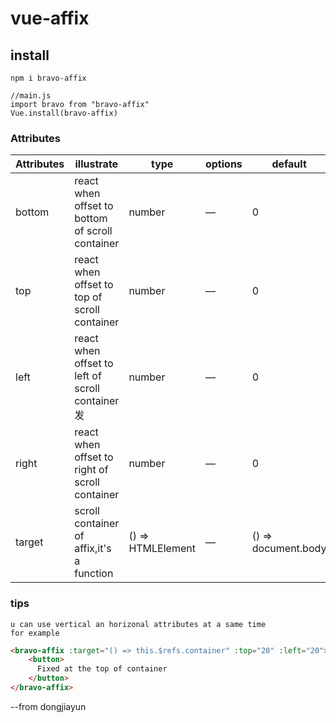 # vue-affix

## install
```
npm i bravo-affix

//main.js
import bravo from "bravo-affix"
Vue.install(bravo-affix)
```

### Attributes
| Attributes      | illustrate          | type      | options                           | default  |
|---------- |-------------- |---------- |--------------------------------  |-------- |
| bottom | react when offset to bottom of scroll container | number | — | 0 |
| top | react when offset to top of scroll container | number | — | 0 |
| left | react when offset to left of scroll container发 | number | — | 0 |
| right | react when offset to right of scroll container | number | — | 0 |
| target | scroll container of affix,it's a function | () => HTMLElement | — | () => document.body |

### tips
```
u can use vertical an horizonal attributes at a same time
for example
```
```html
<bravo-affix :target="() => this.$refs.container" :top="20" :left="20">
    <button>
      Fixed at the top of container
    </button>
</bravo-affix>
```

--from dongjiayun
